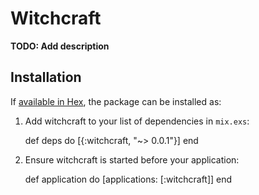 # Witchcraft

**TODO: Add description**

## Installation

If [available in Hex](https://hex.pm/docs/publish), the package can be installed as:

  1. Add witchcraft to your list of dependencies in `mix.exs`:

        def deps do
          [{:witchcraft, "~> 0.0.1"}]
        end

  2. Ensure witchcraft is started before your application:

        def application do
          [applications: [:witchcraft]]
        end
